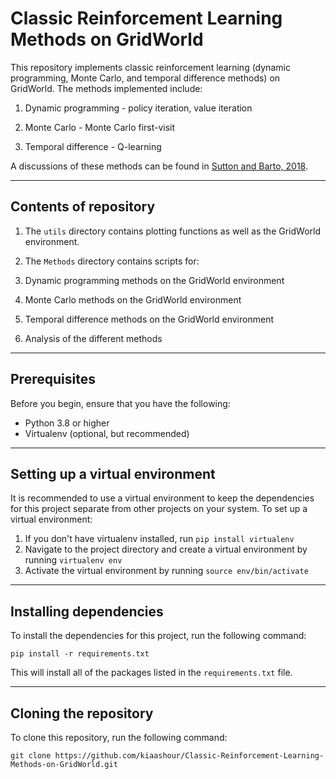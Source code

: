 # Classic Reinforcement Learning Methods on GridWorld

This repository implements classic reinforcement learning (dynamic programming, Monte Carlo, and temporal difference methods) on GridWorld. The methods implemented include:

1. Dynamic programming - policy iteration, value iteration

2. Monte Carlo - Monte Carlo first-visit

3. Temporal difference - Q-learning

A discussions of these methods can be found in [Sutton and Barto, 2018](https://web.stanford.edu/class/psych209/Readings/SuttonBartoIPRLBook2ndEd.pdf).

---

## Contents of repository

1. The `utils` directory contains plotting functions as well as the GridWorld environment.

2. The `Methods` directory contains scripts for:

  1. Dynamic programming methods on the GridWorld environment

  2. Monte Carlo methods on the GridWorld environment  

  3. Temporal difference methods on the GridWorld environment

  4. Analysis of the different methods

---

## Prerequisites

Before you begin, ensure that you have the following:

- Python 3.8 or higher
- Virtualenv (optional, but recommended)

---

## Setting up a virtual environment

It is recommended to use a virtual environment to keep the dependencies for this project separate from other projects on your system. To set up a virtual environment:

1. If you don't have virtualenv installed, run `pip install virtualenv`
2. Navigate to the project directory and create a virtual environment by running `virtualenv env`
3. Activate the virtual environment by running `source env/bin/activate`

---

## Installing dependencies

To install the dependencies for this project, run the following command:

`pip install -r requirements.txt`

This will install all of the packages listed in the `requirements.txt` file.

---

## Cloning the repository

To clone this repository, run the following command:

`git clone https://github.com/kiaashour/Classic-Reinforcement-Learning-Methods-on-GridWorld.git`
